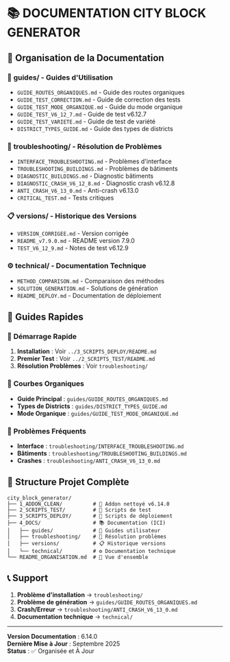# 📚 DOCUMENTATION CITY BLOCK GENERATOR

## 📁 **Organisation de la Documentation**

### 📖 **guides/** - Guides d'Utilisation
- `GUIDE_ROUTES_ORGANIQUES.md` - Guide des routes organiques
- `GUIDE_TEST_CORRECTION.md` - Guide de correction des tests
- `GUIDE_TEST_MODE_ORGANIQUE.md` - Guide du mode organique
- `GUIDE_TEST_V6_12_7.md` - Guide de test v6.12.7
- `GUIDE_TEST_VARIETE.md` - Guide de test de variété
- `DISTRICT_TYPES_GUIDE.md` - Guide des types de districts

### 🔧 **troubleshooting/** - Résolution de Problèmes
- `INTERFACE_TROUBLESHOOTING.md` - Problèmes d'interface
- `TROUBLESHOOTING_BUILDINGS.md` - Problèmes de bâtiments
- `DIAGNOSTIC_BUILDINGS.md` - Diagnostic bâtiments
- `DIAGNOSTIC_CRASH_V6_12_8.md` - Diagnostic crash v6.12.8
- `ANTI_CRASH_V6_13_0.md` - Anti-crash v6.13.0
- `CRITICAL_TEST.md` - Tests critiques

### 📋 **versions/** - Historique des Versions
- `VERSION_CORRIGEE.md` - Version corrigée
- `README_v7.9.0.md` - README version 7.9.0
- `TEST_V6_12_9.md` - Notes de test v6.12.9

### ⚙️ **technical/** - Documentation Technique
- `METHOD_COMPARISON.md` - Comparaison des méthodes
- `SOLUTION_GENERATION.md` - Solutions de génération
- `README_DEPLOY.md` - Documentation de déploiement

## 🚀 **Guides Rapides**

### 🎯 **Démarrage Rapide**
1. **Installation** : Voir `../3_SCRIPTS_DEPLOY/README.md`
2. **Premier Test** : Voir `../2_SCRIPTS_TEST/README.md`
3. **Résolution Problèmes** : Voir `troubleshooting/`

### 🌊 **Courbes Organiques**
- **Guide Principal** : `guides/GUIDE_ROUTES_ORGANIQUES.md`
- **Types de Districts** : `guides/DISTRICT_TYPES_GUIDE.md`
- **Mode Organique** : `guides/GUIDE_TEST_MODE_ORGANIQUE.md`

### 🔧 **Problèmes Fréquents**
- **Interface** : `troubleshooting/INTERFACE_TROUBLESHOOTING.md`
- **Bâtiments** : `troubleshooting/TROUBLESHOOTING_BUILDINGS.md`
- **Crashes** : `troubleshooting/ANTI_CRASH_V6_13_0.md`

## 🎯 **Structure Projet Complète**

```
city_block_generator/
├── 1_ADDON_CLEAN/          # 🧹 Addon nettoyé v6.14.0
├── 2_SCRIPTS_TEST/         # 🧪 Scripts de test
├── 3_SCRIPTS_DEPLOY/       # 🚀 Scripts de déploiement
├── 4_DOCS/                 # 📚 Documentation (ICI)
│   ├── guides/             # 📖 Guides utilisateur
│   ├── troubleshooting/    # 🔧 Résolution problèmes
│   ├── versions/           # 📋 Historique versions
│   └── technical/          # ⚙️ Documentation technique
└── README_ORGANISATION.md  # 📄 Vue d'ensemble
```

## 📞 **Support**

1. **Problème d'installation** → `troubleshooting/`
2. **Problème de génération** → `guides/GUIDE_ROUTES_ORGANIQUES.md`
3. **Crash/Erreur** → `troubleshooting/ANTI_CRASH_V6_13_0.md`
4. **Documentation technique** → `technical/`

---
**Version Documentation** : 6.14.0  
**Dernière Mise à Jour** : Septembre 2025  
**Status** : ✅ Organisée et À Jour
